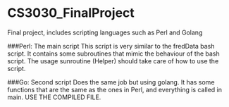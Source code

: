 # CS3030_FinalProject
Final project, includes scripting languages such as Perl and Golang 


###Perl: The main script
This script is very similar to the fredData bash script.
It contains some subroutines that mimic the behaviour of the bash script.
The usage sunroutine (Helper) should take care of how to use the script.


###Go: Second script
Does the same job but using golang. It has some functions that are the same
as the ones in Perl, and everything is called in main.
USE THE COMPILED FILE.
